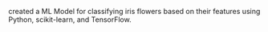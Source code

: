 created a ML Model for classifying iris flowers based on their features using Python, scikit-learn, and TensorFlow.
